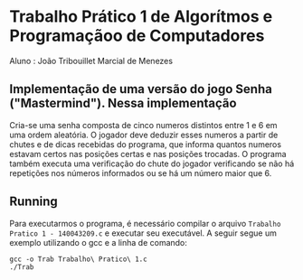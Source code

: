 
# Trabalho Prático 1 de Algorítmos e Programaçãoo de Computadores 

Aluno : João Tribouillet Marcial de Menezes


## Implementação de uma versão do jogo Senha ("Mastermind"). Nessa implementação


Cria-se uma senha composta de cinco numeros distintos entre 1 e 6 em uma ordem
aleatória. O jogador deve deduzir esses numeros a partir de chutes e de dicas
recebidas do programa, que informa quantos numeros estavam certos nas posições
certas e nas posições trocadas. O programa também executa uma verificação do
chute do jogador verificando se não há repetições nos números informados ou se
há um número maior que 6.

## Running
Para executarmos o programa, é necessário compilar o arquivo `Trabalho Pratico 1 - 140043209.c` e executar seu executável. A seguir segue um exemplo utilizando o gcc e a linha de comando:

```
gcc -o Trab Trabalho\ Pratico\ 1.c
./Trab
```